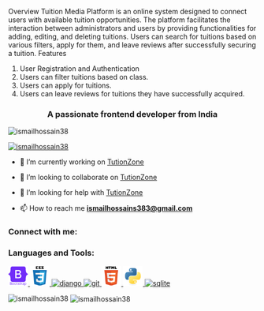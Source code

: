 
Overview
Tuition Media Platform is an online system designed to connect users with available tuition opportunities. The platform facilitates the interaction between administrators and users by providing functionalities for adding, editing, and deleting tuitions. Users can search for tuitions based on various filters, apply for them, and leave reviews after successfully securing a tuition.
Features
1. User Registration and Authentication
2. Users can filter tuitions based on class.
3. Users can apply for tuitions.
4. Users can leave reviews for tuitions they have successfully acquired.


<h3 align="center">A passionate frontend developer from India</h3>

<p align="left"> <img src="https://komarev.com/ghpvc/?username=ismailhossain38&label=Profile%20views&color=0e75b6&style=flat" alt="ismailhossain38" /> </p>

<p align="left"> <a href="https://github.com/ryo-ma/github-profile-trophy"><img src="https://github-profile-trophy.vercel.app/?username=ismailhossain38" alt="ismailhossain38" /></a> </p>

- 🔭 I’m currently working on [TutionZone](https://tutionzone.onrender.com/)

- 👯 I’m looking to collaborate on [TutionZone](https://tutionzone.onrender.com/)

- 🤝 I’m looking for help with [TutionZone](https://tutionzone.onrender.com/)

- 📫 How to reach me **ismailhossains383@gmail.com**

<h3 align="left">Connect with me:</h3>
<p align="left">
</p>

<h3 align="left">Languages and Tools:</h3>
<p align="left"> <a href="https://getbootstrap.com" target="_blank" rel="noreferrer"> <img src="https://raw.githubusercontent.com/devicons/devicon/master/icons/bootstrap/bootstrap-plain-wordmark.svg" alt="bootstrap" width="40" height="40"/> </a> <a href="https://www.w3schools.com/css/" target="_blank" rel="noreferrer"> <img src="https://raw.githubusercontent.com/devicons/devicon/master/icons/css3/css3-original-wordmark.svg" alt="css3" width="40" height="40"/> </a> <a href="https://www.djangoproject.com/" target="_blank" rel="noreferrer"> <img src="https://cdn.worldvectorlogo.com/logos/django.svg" alt="django" width="40" height="40"/> </a> <a href="https://git-scm.com/" target="_blank" rel="noreferrer"> <img src="https://www.vectorlogo.zone/logos/git-scm/git-scm-icon.svg" alt="git" width="40" height="40"/> </a> <a href="https://www.w3.org/html/" target="_blank" rel="noreferrer"> <img src="https://raw.githubusercontent.com/devicons/devicon/master/icons/html5/html5-original-wordmark.svg" alt="html5" width="40" height="40"/> </a> <a href="https://www.python.org" target="_blank" rel="noreferrer"> <img src="https://raw.githubusercontent.com/devicons/devicon/master/icons/python/python-original.svg" alt="python" width="40" height="40"/> </a> <a href="https://www.sqlite.org/" target="_blank" rel="noreferrer"> <img src="https://www.vectorlogo.zone/logos/sqlite/sqlite-icon.svg" alt="sqlite" width="40" height="40"/> </a> </p>

<p><img align="left" src="https://github-readme-stats.vercel.app/api/top-langs?username=ismailhossain38&show_icons=true&locale=en&layout=compact" alt="ismailhossain38" /></p>

<p>&nbsp;<img align="center" src="https://github-readme-stats.vercel.app/api?username=ismailhossain38&show_icons=true&locale=en" alt="ismailhossain38" /></p>

